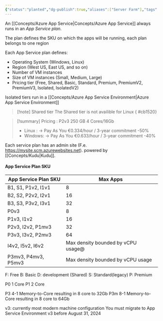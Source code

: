 ```yaml
---
{"status":"planted","dg-publish":true,"aliases":["Server Farm"],"tags":["concept/SRE/cloud/azure"],"definition":"An App Service plan defines a set of compute resources for a web app to run.","ms-learn-url":"https://learn.microsoft.com/en-us/azure/app-service/overview-hosting-plans","creation_date":"2024-05-02 18:40","permalink":"/concepts/azure-app-service-plan/","dgPassFrontmatter":true}
---
```



An [[Concepts/Azure App Service\|Concepts/Azure App Service]] always runs in an _App Service plan_.


The plan defines the SKU on which the apps will be running, each plan belongs to one region

Each App Service plan defines:

- Operating System (Windows, Linux)
- Region (West US, East US, and so on)
- Number of VM instances
- Size of VM instances (Small, Medium, Large)
- Pricing tier (Free, Shared, Basic, Standard, Premium, PremiumV2, PremiumV3, Isolated, IsolatedV2)

Isolated tiers run in a [[Concepts/Azure App Service Environment\|Azure App Service Environment]]

> [!note] Shared tier
> The Shared tier is not availible for Linux
{ #cb1520}



> [!summary] 
> Pricing : P2v3  250 GB 4 Cores/16Gb
> - Linux : -> Pay As You  €0.334/hour / 3-year commitment  -50%
> - Windows: -> Pay As You  €0.633/hour / 3-year commitment  -40%


Each service plan has an admin site (F.e. https://mysite.scm.azurewebsites.net).
powered by [[Concepts/Kudu\|Kudu]].


#### App Service Plan SKU 

| App Service Plan SKU | Max Apps                           |
| -------------------- | ---------------------------------- |
| B1, S1, P1v2, I1v1   | 8                                  |
| B2, S2, P2v2, I2v1   | 16                                 |
| B3, S3, P3v2, I3v1   | 32                                 |
| P0v3                 | 8                                  |
| P1v3, I1v2           | 16                                 |
| P2v3, I2v2, P1mv3    | 32                                 |
| P3v3, I3v2, P2mv3    | 64                                 |
| I4v2, I5v2, I6v2     | Max density bounded by vCPU usage@ |
| P3mv3, P4mv3, P5mv3  | Max density bounded by vCPU usage  |

F: Free 
B: Basic
D: development (Shared)
S: Standard(legacy)
P: Premium

P0 1 Core
P1 2 Core

P3  4-1 Memory-to-Core resulting in 8 core to 32Gb
P3m 8-1 Memory-to-Core resulting in 8 core to 64Gb

v3: currently most modern machine configuration
You must migrate to App Service Environment v3 before August 31, 2024 



